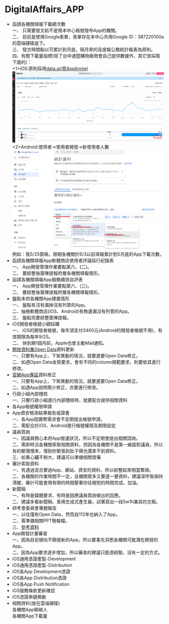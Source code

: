 # DigitalAffairs_APP
- 函請各機關填報下載總次數<br>
  一、 只需要發文給不是用本中心帳號發布App的機關。<br>
  二、 目前是使用Google表單，表單存在本中心共用Google ID：387220100a的雲端硬碟底下。<br>
  三、 發文時間點以可累計到月底，隔月來的及提報公務統計報表為原則。
  四、有關下載量指標(除了台中通暨購物廠商會自己提供數據外，其它皆採取下面的)：<br>
      <1>iOS:原則採用[data.ai(原AppAnnie)](https://www.data.ai/en/)<br>
        ![下載量_AppAnnie](https://github.com/chiehpin0705/DigitalAffairs_APP/blob/main/%E4%B8%8B%E8%BC%89%E9%87%8F_AppAnnie.png)<br>
      <2>Android:使用者->使用者開發->新使用者人數<br>
        ![下載量_Android](https://github.com/chiehpin0705/DigitalAffairs_APP/blob/main/%E4%B8%8B%E8%BC%89%E9%87%8F_Android.png)<br>
例如：我5/25簽稿，限期各機關於6/3以前填報累計到5月底的App下載次數。
- 函請各機關填報App軟體商店使用者評論採行紀錄表<br>
  一、 App開發管理作業要點第六、(二)。<br>
  二、 要綜整後簽陳提報府層各機關填報情形。<br>
- 函請各機關填報App服務績效自評表<br>
  一、 App開發管理作業要點第六、(三)。<br>
  二、 要綜整後簽陳提報府層各機關填報情形。<br>
- 盤點本府各機關App建置情形<br>
  一、 盤點有沒有漏掉沒有列管的App。<br>
  二、抽檢軟體商店(iOS、Android)有無遺漏沒有列管的App。<br>
  三、 盤點完要綜整簽陳提報。 
- iOS開發者帳號小額採購<br>
一、 iOS的開發者帳號，每年須支付3400元(Android的開發者帳號不用)，有效期限為每年9/25。<br>
二、 快到期1個月前，Apple也會主動Mail通知。 <br>
- [開放資料集Open Data](https://opendata.taichung.gov.tw/dataset/868f7825-978f-4e09-9578-bb4cf4118f5f)資料更新<br>
一、只要有App上、下架異動的情況，就要進要Open Data修正。<br>
二、如遇Open Data金質要求，會有不同的column規範要求，則要依其進行修改。 <br>
- [官網App專區](https://www.taichung.gov.tw/10179/10242/)資料修正<br>
  一、只要有App上、下架異動的情況，就要進要Open Data修正。<br>
  二、如遇App說明簡介修正，亦要進行修改。<br>
- 行政小組內部稽核<br>
  一、只要行政小組進行內部稽核時，就要配合提供相關資料 <br>
- 各App帳號權限申請
- App資安檢測結果報告或證書<br>
一、各App因實際需求會不定期提出帳號申請。<br>
二、需配合於iOS、Android進行帳號權限及期限設定<br>
- 議員質詢<br>
一、因議員關心本府App營運狀況，所以不定期會提出相關諮詢。<br>
二、需即時洽各機關索取相關資料，但因為各機關不是第一線面對議員，所以有的都慢慢來，慢到你緊張到肚子痛也還拿不到資料。<br>
三、如果心臟不夠大，建議可以準備相關胃藥 <br>
- 審計索取資料<br>
一、有遇過混合要過App、網站、資安的資料，所以綜整起來相當繁瑣。<br>
二、各機關的作業時間不一定，且機關眾多又要逐一要資料，建議深呼吸保持清醒，審計可能會用有限的時間壓著你往極短的時間完成，加油。 <br>
- 新聞稿<br>
一、有時是媒體要求、有時是因應議員質詢做出的回應。<br>
二、建議多看新聞稿、善用生成式產生器，試著寫出一段5w1h兼具的文稿。<br>
- 研考會委員會專題報告<br>
一、以往僅有Open Data，然而自112年也納入了App。<br>
二、需準備相關PPT簡報檔。<br>
三、[參考資料](https://github.com/chiehpin0705/DigitalAffairs_APP/blob/main/(%E8%A4%87%E8%A3%BD)%E7%A0%94%E8%80%83%E6%9C%83112%E5%B9%B4%E7%AC%AC2%E6%AC%A1%E5%A7%94%E5%93%A1%E6%9C%83%E6%9C%83%E8%AD%B0-%E6%95%B8%E4%BD%8D%E5%B1%80%E7%B0%A1%E5%A0%B10508v2.pdf)
- App開發計畫審查<br>
一、因為目前傾向不開發新的App，所以要事先洞悉各機關可能潛在開發的App。<br>
二、因為App要求逐步增加，所以審查的建議只能憑經驗，沒有一定的方式。 <br>
- iOS通用憑證產製-Development
- iOS通用憑證產製-Distribution
- iOS各App Development憑證
- iOS各App Distribution憑證
- iOS各App Push Notification
- iOS服務條款更新確認
- iOS憑證串鏈異動
- 相關資料(放在雲端硬碟)<br>
   各機關App聯絡人<br>
   各機關App下載量

